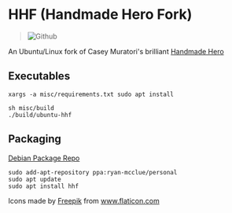 <!-- SPDX-License-Identifier: zlib-acknowledgement -->

# HHF (Handmade Hero Fork)
> ![Github](https://img.shields.io/github/license/ryan-mcclue/hhf)

An Ubuntu/Linux fork of Casey Muratori's brilliant [Handmade Hero](https://handmadehero.org/)

## Executables
```
xargs -a misc/requirements.txt sudo apt install 

sh misc/build
./build/ubuntu-hhf
```

## Packaging
[Debian Package Repo](https://github.com/ryan-mcclue/hhf-deb)
```
sudo add-apt-repository ppa:ryan-mcclue/personal
sudo apt update
sudo apt install hhf
```

<div>Icons made by <a href="https://www.freepik.com" title="Freepik">Freepik</a> from <a href="https://www.flaticon.com/" title="Flaticon">www.flaticon.com</a></div>
